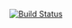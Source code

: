 [![Build Status](https://travis-ci.org/ejolles/SwEng2018.svg?branch=master)](https://travis-ci.org/ejolles/SwEng2018)
